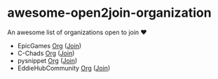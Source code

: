 # awesome-open2join-organization

An awesome list of organizations open to join :heart:

- EpicGames [Org](https://github.com/EpicGames/) ([Join](https://www.unrealengine.com/en-US/ue-on-github))
- C-Chads [Org](https://github.com/C-Chads/) ([Join](https://github.com/C-Chads/C-Chads))
- pysnippet [Org](https://github.com/pysnippet/) ([Join](https://pysnippet.org/members))
- EddieHubCommunity [Org](https://github.com/EddieHubCommunity/) ([Join](https://github.com/EddieHubCommunity/support))
